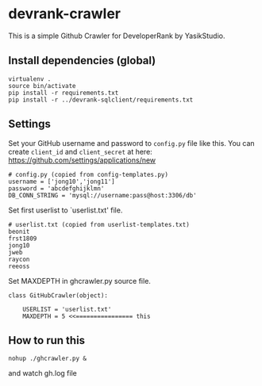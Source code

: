 devrank-crawler
===============

This is a simple Github Crawler for DeveloperRank by YasikStudio.


Install dependencies (global)
-----------------------------

    virtualenv .
	source bin/activate
    pip install -r requirements.txt
    pip install -r ../devrank-sqlclient/requirements.txt


Settings
--------

Set your GitHub username and password to `config.py` file like this.
You can create `client_id` and `client_secret` at here:
https://github.com/settings/applications/new

    # config.py (copied from config-templates.py)
    username = ['jong10','jong11']
    password = 'abcdefghijklmn'
    DB_CONN_STRING = 'mysql://username:pass@host:3306/db'


Set first userlist to `userlist.txt' file.

    # userlist.txt (copied from userlist-templates.txt)
    beonit
    frst1809
    jong10
    jweb
    raycon
    reeoss


Set MAXDEPTH in ghcrawler.py source file.

    class GitHubCrawler(object):

        USERLIST = 'userlist.txt'
        MAXDEPTH = 5 <<================ this


How to run this
---------------

    nohup ./ghcrawler.py &

and watch gh.log file
